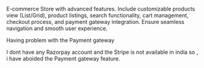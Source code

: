  E-commerce Store with advanced features. Include customizable products view (List/Grid), product listings, search functionality, cart management, checkout process, and payment gateway integration. Ensure seamless navigation and smooth user experience.

Having problem with the Payment gateway

I dont have any Razorpay account and the Stripe is not available in india 
so , i have aboided the Payment gateway feature.
